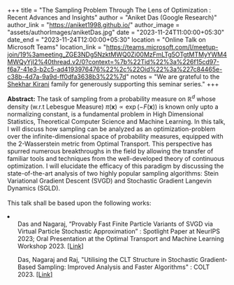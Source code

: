 +++
title = "The Sampling Problem Through The Lens of Optimization : Recent Advances and Insights"
author = "Aniket Das (Google Research)"
author_link = "https://aniket1998.github.io/"
author_image = "assets/authorImages/aniketDas.jpg"
date = "2023-11-24T11:00:00+05:30"
date_end = "2023-11-24T12:00:00+05:30"
location = "Online Talk on Microsoft Teams"
location_link = "https://teams.microsoft.com/l/meetup-join/19%3ameeting_ZGE3NDg5NzktMWQ0Zi00MzFmLTg5OTgtMTMyYWM4MWQyYjI2%40thread.v2/0?context=%7b%22Tid%22%3a%226f15cd97-f6a7-41e3-b2c5-ad4193976476%22%2c%22Oid%22%3a%227c84465e-c38b-4d7a-9a9d-ff0dfa3638b3%22%7d"
notes = "We are grateful to the <a href = "https://www.accel.com/people/shekhar-kirani" target= "_blank">Shekhar Kirani</a> family for generously supporting this seminar series."
+++

<b>Abstract:</b>
The task of sampling from a probability measure on $\mathbb{R}^d$ whose density (w.r.t Lebesgue Measure) 
$\pi(\mathbf{x}) \propto \exp(-F(\mathbf{x}))$ is known only upto a normalizing constant, is a fundamental problem 
in High Dimensional Statistics, Theoretical Computer Science and Machine Learning. In this talk, I will discuss how 
sampling can be analyzed as an optimization-problem over the infinite-dimensional space of probability measures, 
equipped with the 2-Wasserstein metric from Optimal Transport. This perspective has spurred numerous breakthroughs in 
the field by allowing the transfer of familiar tools and techniques from the well-developed theory of continuous 
optimization. I will elucidate the efficacy of this paradigm by discussing the state-of-the-art analysis of two 
highly popular sampling algorithms:  Stein Variational Gradient Descent (SVGD) and Stochastic Gradient Langevin 
Dynamics (SGLD).
<br><br>
This talk shall be based upon the following works:
<li>
    <ol>Das and Nagaraj, “Provably Fast Finite Particle Variants of SVGD via Virtual Particle Stochastic 
        Approximation” : Spotlight Paper at NeurIPS 2023; Oral Presentation at the Optimal Transport and Machine 
        Learning Workshop 2023. <a href="https://arxiv.org/abs/2305.17558" target="_blank">[Link]</a>
    </ol>
    <ol>Das, Nagaraj and Raj, "Utilising the CLT Structure in Stochastic Gradient-Based Sampling: Improved Analysis 
        and Faster Algorithms" : COLT 2023. 
        <a href="https://proceedings.mlr.press/v195/das23b.html" target="_blank">[Link]</a>
    </ol>
</li>

